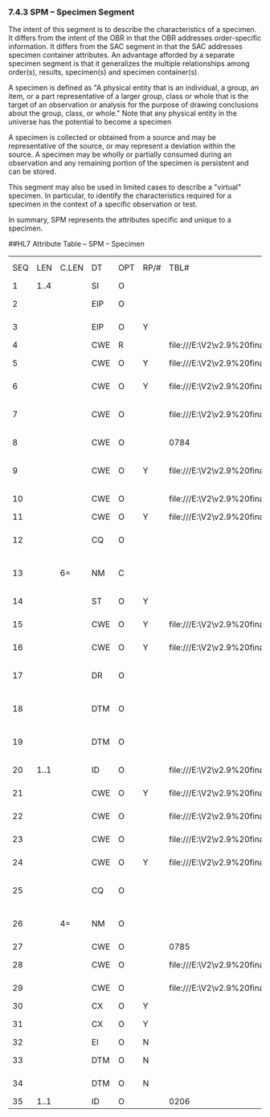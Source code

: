 ### 7.4.3 SPM – Specimen Segment

The intent of this segment is to describe the characteristics of a specimen. It differs from the intent of the OBR in that the OBR addresses order-specific information. It differs from the SAC segment in that the SAC addresses specimen container attributes. An advantage afforded by a separate specimen segment is that it generalizes the multiple relationships among order(s), results, specimen(s) and specimen container(s).

A specimen is defined as "A physical entity that is an individual, a group, an item, or a part representative of a larger group, class or whole that is the target of an observation or analysis for the purpose of drawing conclusions about the group, class, or whole." Note that any physical entity in the universe has the potential to become a specimen

A specimen is collected or obtained from a source and may be representative of the source, or may represent a deviation within the source. A specimen may be wholly or partially consumed during an observation and any remaining portion of the specimen is persistent and can be stored.

This segment may also be used in limited cases to describe a "virtual" specimen. In particular, to identify the characteristics required for a specimen in the context of a specific observation or test.

In summary, SPM represents the attributes specific and unique to a specimen.

##HL7 Attribute Table – SPM – Specimen

|     |     |     |     |     |     |     |     |     |
| --- | --- | --- | --- | --- | --- | --- | --- | --- |
| SEQ | LEN | C.LEN | DT | OPT | RP/# | TBL# | ITEM # | ELEMENT NAME |
| 1 | 1..4 |  | SI | O |  |  | 01754 | Set ID - SPM |
| 2 |  |  | EIP | O |  |  | 01755 | Specimen Identifier |
| 3 |  |  | EIP | O | Y |  | 01756 | Specimen Parent IDs |
| 4 |  |  | CWE | R |  | file:///E:\V2\v2.9%20final%20Nov%20from%20Frank\V29_CH02C_Tables.docx#HL70487[0487] | 01900 | Specimen Type |
| 5 |  |  | CWE | O | Y | file:///E:\V2\v2.9%20final%20Nov%20from%20Frank\V29_CH02C_Tables.docx#HL70541[0541] | 01757 | Specimen Type Modifier |
| 6 |  |  | CWE | O | Y | file:///E:\V2\v2.9%20final%20Nov%20from%20Frank\V29_CH02C_Tables.docx#HL70371[0371] | 01758 | Specimen Additives |
| 7 |  |  | CWE | O |  | file:///E:\V2\v2.9%20final%20Nov%20from%20Frank\V29_CH02C_Tables.docx#HL70488[0488] | 01759 | Specimen Collection Method |
| 8 |  |  | CWE | O |  | 0784 | 01901 | Specimen Source Site |
| 9 |  |  | CWE | O | Y | file:///E:\V2\v2.9%20final%20Nov%20from%20Frank\V29_CH02C_Tables.docx#HL70542[0542] | 01760 | Specimen Source Site Modifier |
| 10 |  |  | CWE | O |  | file:///E:\V2\v2.9%20final%20Nov%20from%20Frank\V29_CH02C_Tables.docx#HL70543[0543] | 01761 | Specimen Collection Site |
| 11 |  |  | CWE | O | Y | file:///E:\V2\v2.9%20final%20Nov%20from%20Frank\V29_CH02C_Tables.docx#HL70369[0369] | 01762 | Specimen Role |
| 12 |  |  | CQ | O |  |  | 01902 | Specimen Collection Amount |
| 13 |  | 6= | NM | C |  |  | 01763 | Grouped Specimen Count |
| 14 |  |  | ST | O | Y |  | 01764 | Specimen Description |
| 15 |  |  | CWE | O | Y | file:///E:\V2\v2.9%20final%20Nov%20from%20Frank\V29_CH02C_Tables.docx#HL70376[0376] | 01908 | Specimen Handling Code |
| 16 |  |  | CWE | O | Y | file:///E:\V2\v2.9%20final%20Nov%20from%20Frank\V29_CH02C_Tables.docx#HL70489[0489] | 01903 | Specimen Risk Code |
| 17 |  |  | DR | O |  |  | 01765 | Specimen Collection Date/Time |
| 18 |  |  | DTM | O |  |  | 00248 | Specimen Received Date/Time |
| 19 |  |  | DTM | O |  |  | 01904 | Specimen Expiration Date/Time |
| 20 | 1..1 |  | ID | O |  | file:///E:\V2\v2.9%20final%20Nov%20from%20Frank\V29_CH02C_Tables.docx#HL70136[0136] | 01766 | Specimen Availability |
| 21 |  |  | CWE | O | Y | file:///E:\V2\v2.9%20final%20Nov%20from%20Frank\V29_CH02C_Tables.docx#HL70490[0490] | 01767 | Specimen Reject Reason |
| 22 |  |  | CWE | O |  | file:///E:\V2\v2.9%20final%20Nov%20from%20Frank\V29_CH02C_Tables.docx#HL70491[0491] | 01768 | Specimen Quality |
| 23 |  |  | CWE | O |  | file:///E:\V2\v2.9%20final%20Nov%20from%20Frank\V29_CH02C_Tables.docx#HL70492[0492] | 01769 | Specimen Appropriateness |
| 24 |  |  | CWE | O | Y | file:///E:\V2\v2.9%20final%20Nov%20from%20Frank\V29_CH02C_Tables.docx#HL70493[0493] | 01770 | Specimen Condition |
| 25 |  |  | CQ | O |  |  | 01771 | Specimen Current Quantity |
| 26 |  | 4= | NM | O |  |  | 01772 | Number of Specimen Containers |
| 27 |  |  | CWE | O |  | 0785 | 01773 | Container Type |
| 28 |  |  | CWE | O |  | file:///E:\V2\v2.9%20final%20Nov%20from%20Frank\V29_CH02C_Tables.docx#HL70544[0544] | 01774 | Container Condition |
| 29 |  |  | CWE | O |  | file:///E:\V2\v2.9%20final%20Nov%20from%20Frank\V29_CH02C_Tables.docx#HL70494[0494] | 01775 | Specimen Child Role |
| 30 |  |  | CX | O | Y |  | 02314 | Accession ID |
| 31 |  |  | CX | O | Y |  | 02315 | Other Specimen ID |
| 32 |  |  | EI | O | N |  | 02316 | Shipment ID |
| 33 |  |  | DTM | O | N |  | 3485 | Culture Start Date/Time |
| 34 |  |  | DTM | O | N |  | 3486 | Culture Final Date/Time |
| 35 | 1..1 |  | ID | O |  | 0206 | 00816 | Action Code |
